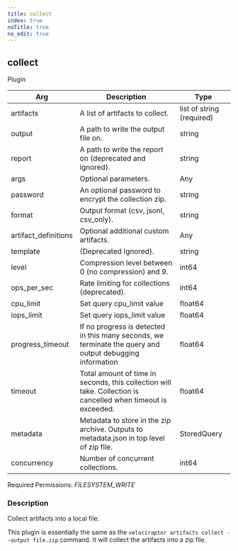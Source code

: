 ```yaml
---
title: collect
index: true
noTitle: true
no_edit: true
---
```




<div class="vql_item"></div>


## collect
<span class='vql_type pull-right page-header'>Plugin</span>



<div class="vqlargs"></div>

Arg | Description | Type
----|-------------|-----
artifacts|A list of artifacts to collect.|list of string (required)
output|A path to write the output file on.|string
report|A path to write the report on (deprecated and ignored).|string
args|Optional parameters.|Any
password|An optional password to encrypt the collection zip.|string
format|Output format (csv, jsonl, csv_only).|string
artifact_definitions|Optional additional custom artifacts.|Any
template|(Deprecated Ignored).|string
level|Compression level between 0 (no compression) and 9.|int64
ops_per_sec|Rate limiting for collections (deprecated).|int64
cpu_limit|Set query cpu_limit value|float64
iops_limit|Set query iops_limit value|float64
progress_timeout|If no progress is detected in this many seconds, we terminate the query and output debugging information|float64
timeout|Total amount of time in seconds, this collection will take. Collection is cancelled when timeout is exceeded.|float64
metadata|Metadata to store in the zip archive. Outputs to metadata.json in top level of zip file.|StoredQuery
concurrency|Number of concurrent collections.|int64

Required Permissions: 
<i class="linkcolour label pull-right label-success">FILESYSTEM_WRITE</i>

### Description

Collect artifacts into a local file.

This plugin is essentially the same as the `velociraptor artifacts
collect --output file.zip` command. It will collect the artifacts
into a zip file.


